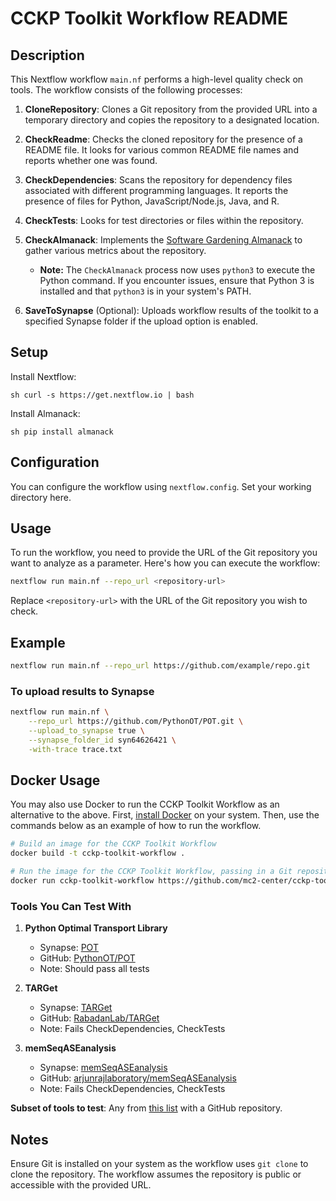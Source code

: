 # CCKP Toolkit Workflow README

## Description

This Nextflow workflow `main.nf` performs a high-level quality check on tools. The workflow consists of the following processes:

1. **CloneRepository**: Clones a Git repository from the provided URL into a temporary directory and copies the repository to a designated location.

2. **CheckReadme**: Checks the cloned repository for the presence of a README file. It looks for various common README file names and reports whether one was found.

3. **CheckDependencies**: Scans the repository for dependency files associated with different programming languages. It reports the presence of files for Python, JavaScript/Node.js, Java, and R.

4. **CheckTests**: Looks for test directories or files within the repository.

5. **CheckAlmanack**: Implements the [Software Gardening Almanack](https://github.com/software-gardening/almanack) to gather various metrics about the repository.
   - **Note:** The `CheckAlmanack` process now uses `python3` to execute the Python command. If you encounter issues, ensure that Python 3 is installed and that `python3` is in your system's PATH.

6. **SaveToSynapse** (Optional): Uploads workflow results of the toolkit to a specified Synapse folder if the upload option is enabled.

## Setup

Install Nextflow:

```
sh curl -s https://get.nextflow.io | bash
```

Install Almanack:

```
sh pip install almanack
```

## Configuration

You can configure the workflow using `nextflow.config`. Set your working directory here.

## Usage

To run the workflow, you need to provide the URL of the Git repository you want to analyze as a parameter. Here's how you can execute the workflow:

```bash
nextflow run main.nf --repo_url <repository-url>
```

Replace `<repository-url>` with the URL of the Git repository you wish to check.

## Example

```bash
nextflow run main.nf --repo_url https://github.com/example/repo.git
```

### To upload results to Synapse

```bash
nextflow run main.nf \
    --repo_url https://github.com/PythonOT/POT.git \
    --upload_to_synapse true \
    --synapse_folder_id syn64626421 \
    -with-trace trace.txt
```

## Docker Usage

You may also use Docker to run the CCKP Toolkit Workflow as an alternative to the above.
First, [install Docker](https://docs.docker.com/engine/install/) on your system.
Then, use the commands below as an example of how to run the workflow.

```bash
# Build an image for the CCKP Toolkit Workflow
docker build -t cckp-toolkit-workflow .

# Run the image for the CCKP Toolkit Workflow, passing in a Git repository URL
docker run cckp-toolkit-workflow https://github.com/mc2-center/cckp-toolkit-workflow
```

### Tools You Can Test With

1. **Python Optimal Transport Library**  
   - Synapse: [POT](https://cancercomplexity.synapse.org/Explore/Tools/DetailsPage?toolName=POT)  
   - GitHub: [PythonOT/POT](https://github.com/PythonOT/POT)  
   - Note: Should pass all tests

2. **TARGet**  
   - Synapse: [TARGet](https://cancercomplexity.synapse.org/Explore/Tools/DetailsPage?toolName=TARGet)  
   - GitHub: [RabadanLab/TARGet](https://github.com/RabadanLab/TARGet/tree/master)  
   - Note: Fails CheckDependencies, CheckTests

3. **memSeqASEanalysis**  
   - Synapse: [memSeqASEanalysis](https://cancercomplexity.synapse.org/Explore/Tools/DetailsPage?toolName=memSeqASEanalysis)  
   - GitHub: [arjunrajlaboratory/memSeqASEanalysis](https://github.com/arjunrajlaboratory/memSeqASEanalysis)  
   - Note: Fails CheckDependencies, CheckTests

**Subset of tools to test**: Any from [this list](https://cancercomplexity.synapse.org/Explore/Tools) with a GitHub repository.

## Notes

Ensure Git is installed on your system as the workflow uses `git clone` to clone the repository. The workflow assumes the repository is public or accessible with the provided URL.
